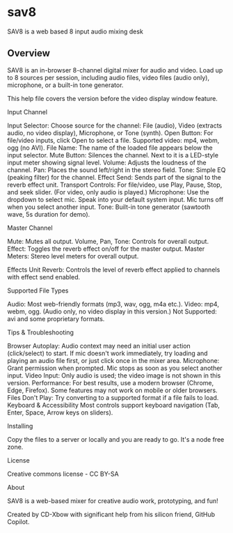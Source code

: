 # sav8
SAV8 is a web based  8 input audio mixing desk 

## Overview
SAV8 is an in-browser 8-channel digital mixer for audio and video. Load up to 8 sources per session, including audio files, video files (audio only), microphone, or a built-in tone generator.

This help file covers the version before the video display window feature.

Input Channel 

Input Selector: Choose source for the channel: File (audio), Video (extracts audio, no video display), Microphone, or Tone (synth).
Open Button: For file/video inputs, click Open to select a file. Supported video: mp4, webm, ogg (no AVI).
File Name: The name of the loaded file appears below the input selector.
Mute Button: Silences the channel. Next to it is a LED-style input meter showing signal level.
Volume: Adjusts the loudness of the channel.
Pan: Places the sound left/right in the stereo field.
Tone: Simple EQ (peaking filter) for the channel.
Effect Send: Sends part of the signal to the reverb effect unit.
Transport Controls: For file/video, use Play, Pause, Stop, and seek slider. (For video, only audio is played.)
Microphone: Use the dropdown to select mic. Speak into your default system input. Mic turns off when you select another input.
Tone: Built-in tone generator (sawtooth wave, 5s duration for demo).

Master Channel

Mute: Mutes all output.
Volume, Pan, Tone: Controls for overall output.
Effect: Toggles the reverb effect on/off for the master output.
Master Meters: Stereo level meters for overall output.

Effects Unit
Reverb: Controls the level of reverb effect applied to channels with effect send enabled.

Supported File Types

Audio: Most web-friendly formats (mp3, wav, ogg, m4a etc.).
Video: mp4, webm, ogg. (Audio only, no video display in this version.)
Not Supported: avi and some proprietary formats.

Tips & Troubleshooting

Browser Autoplay: Audio context may need an initial user action (click/select) to start. If mic doesn't work immediately, try loading and playing an audio file first, or just click once in the mixer area.
Microphone: Grant permission when prompted. Mic stops as soon as you select another input.
Video Input: Only audio is used; the video image is not shown in this version.
Performance: For best results, use a modern browser (Chrome, Edge, Firefox). Some features may not work on mobile or older browsers.
Files Don't Play: Try converting to a supported format if a file fails to load.
Keyboard & Accessibility
Most controls support keyboard navigation (Tab, Enter, Space, Arrow keys on sliders).

Installing

Copy the files to a server or locally and you are ready to go. It's a node free zone.

License

Creative commons license - CC BY-SA 

About

SAV8 is a web-based mixer for creative audio work, prototyping, and fun!

Created by CD-Xbow with significant help from his silicon friend, GitHub Copilot.
